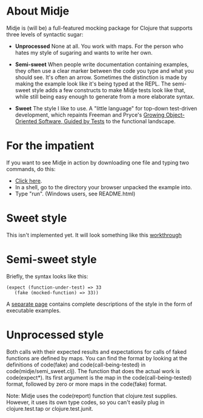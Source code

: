 About Midje
=======================

Midje is (will be) a full-featured mocking package for
Clojure that supports three levels of syntactic sugar:

* **Unprocessed** None at all. You work with maps. For the
  person who hates my style of sugaring and wants to write
  her own.

* **Semi-sweet** When people write documentation containing
  examples, they often use a clear marker between the code
  you type and what you should see. It's often an
  arrow. Sometimes the distinction is made by making the
  example look like it's being typed at the REPL. The
  semi-sweet style adds a few constructs to make Midje tests
  look like that, while still being easy enough to generate
  from a more elaborate syntax.

* **Sweet** The style I like to use. A "little language" for
  top-down test-driven development, which repaints Freeman
  and Pryce's [Growing Object-Oriented Software, Guided by
  Tests](http://www.growing-object-oriented-software.com/)
  to the functional landscape. 

# For the impatient #

If you want to see Midje in action by downloading one file and typing
two commands, do this:

* [Click here](http://github.com/marick/Midje/raw/master/downloads/semi-sweet-examples.zip).
* In a shell, go to the directory your browser unpacked the example
  into.
* Type "run".  (Windows users, see README.html)

# Sweet style #

This isn't implemented yet. It will look something like this
[workthrough](http://www.exampler.com/blog/2010/06/10/tdd-in-clojure-a-sketch-part-1/)

# Semi-sweet style #

Briefly, the syntax looks like this:

    (expect (function-under-test) => 33
       (fake (mocked-function) => 33))

A [separate page](http://gist.github.com/457829) contains complete descriptions of the style 
in the form of executable examples.

# Unprocessed style #

Both calls with their expected results and expectations for
calls of faked functions are defined by maps. You can find
the format by looking at the definitions of code(fake) and
code(call-being-tested) in code(midje/semi_sweet.clj). The
function that does the actual work is code(expect*). Its
first argument is the map in the code(call-being-tested) format,
followed by zero or more maps in the code(fake) format.

Note: Midje uses the code(report) function that clojure.test
supplies. However, it uses its own type codes, so you can't
easily plug in clojure.test.tap or clojure.test.junit.

